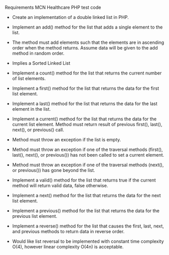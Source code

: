 Requirements
MCN Healthcare PHP test code
* Create an implementation of a double linked list in PHP.
* Implement an add() method for the list that adds a single element to the list. 
 * The method must add elements such that the elements are in ascending order when the method returns. Assume data will be given to the add method in random order.
  * Implies a Sorted Linked List

* Implement a count() method for the list that returns the current number of list elements.
* Implement a first() method for the list that returns the data for the first list element.
* Implement a last() method for the list that returns the data for the last element in the list.
* Implement a current() method for the list that returns the data for the current list element. Method must return result of previous first(), last(), next(), or previous() call.
* Method must throw an exception if the list is empty.
* Method must throw an exception if one of the traversal methods (first(), last(), next(), or previous()) has not been called to set a current element.
* Method must throw an exception if one of the traversal methods (next(), or previous()) has gone beyond the list.
* Implement a valid() method for the list that returns true if the  current method will return valid data, false otherwise.
* Implement a next() method for the list that returns the data for the next list element.
* Implement a previous() method for the list that returns the data for the previous list element.

* Implement a reverse() method for the list that causes the first, last, next, and previous methods to return data in reverse order.

* Would like list reversal to be implemented with constant time complexity O(4), however linear complexity O(4n) is acceptable.